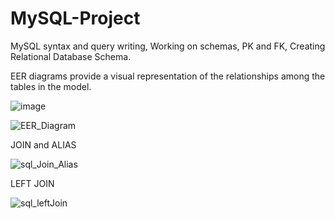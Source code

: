 # MySQL-Project
MySQL syntax and query writing, Working on schemas, PK and FK, Creating Relational Database Schema. 

EER diagrams provide a visual representation of the relationships among the tables in the model. 

![image](https://github.com/BusraArlier/MySQL-Project/assets/147072169/8a50c807-0882-4487-8c3c-b00caf7f3748)

![EER_Diagram](https://github.com/BusraArlier/MySQL-Project/assets/147072169/b919fc49-8c16-4337-b61b-d540af87c7ac)

JOIN and ALIAS

![sql_Join_Alias](https://github.com/BusraArlier/MySQL-Project/assets/147072169/726d38c6-fdc8-458b-a023-3fe8e8ba14c4)

LEFT JOIN

![sql_leftJoin](https://github.com/BusraArlier/MySQL-Project/assets/147072169/ec97842e-e9af-4fb5-b715-8b907a18d091)
